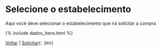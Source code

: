 # Selecione o estabelecimento

Aqui você deve selecionar o estabelecimento que irá solicitar a compra

{% include dados_itens.html %}

[Voltar](../estabelecimento/index.md) | [Solicitar](http://www.google.com){: .btn}
